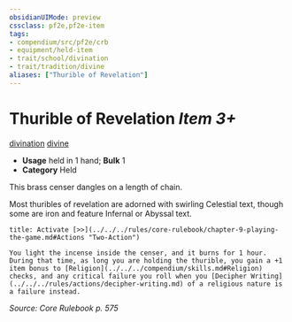 ```yaml
---
obsidianUIMode: preview
cssclass: pf2e,pf2e-item
tags:
- compendium/src/pf2e/crb
- equipment/held-item
- trait/school/divination
- trait/tradition/divine
aliases: ["Thurible of Revelation"]
---
```

# Thurible of Revelation *Item 3+*  
[divination](divination.md)  [divine](divine.md)  

- **Usage** held in 1 hand; **Bulk** 1
- **Category** Held

This brass censer dangles on a length of chain.

Most thuribles of revelation are adorned with swirling Celestial text, though some are iron and feature Infernal or Abyssal text.

```ad-embed-ability
title: Activate [>>](../../../rules/core-rulebook/chapter-9-playing-the-game.md#Actions "Two-Action")

You light the incense inside the censer, and it burns for 1 hour. During that time, as long you are holding the thurible, you gain a +1 item bonus to [Religion](../../../compendium/skills.md#Religion) checks, and any critical failure you roll when you [Decipher Writing](../../../rules/actions/decipher-writing.md) of a religious nature is a failure instead.
```

*Source: Core Rulebook p. 575*
